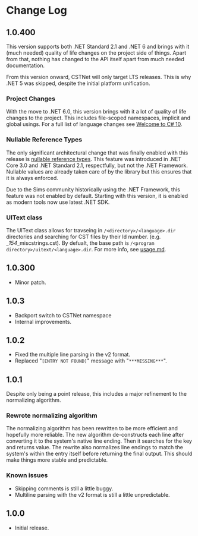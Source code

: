 # Change Log

## 1.0.400

This version supports both .NET Standard 2.1 and .NET 6 and brings with it (much needed) quality of life changes on the project side of things. Apart from that, nothing has changed to the API itself apart from much needed documentation.

From this version onward, CSTNet will only target LTS releases. This is why .NET 5 was skipped, despite the initial platform unification.

### Project Changes

With the move to .NET 6.0, this version brings with it a lot of quality of life changes to the project. This includes file-scoped namespaces, implicit and global usings. For a full list of language changes see [Welcome to C# 10](https://devblogs.microsoft.com/dotnet/welcome-to-csharp-10/).

### Nullable Reference Types

The only significant architectural change that was finally enabled with this release is [nullable reference types](https://docs.microsoft.com/en-us/dotnet/csharp/whats-new/tutorials/nullable-reference-types). This feature was introduced in .NET Core 3.0 and .NET Standard 2.1, respectfully, but not the .NET Framework. Nullable values are already taken care of by the library but this ensures that it is always enforced.

Due to the Sims community historically using the .NET Framework, this feature was not enabled by default. Starting with this version, it is enabled as modern tools now use latest .NET SDK.

### UIText class

The UIText class allows for travseing in ``/<directory>/<language>.dir`` directories and searching for CST files by their Id number. (e.g. _*154*_miscstrings.cst). By defualt, the base path is ``/<program directory>/uitext/<language>.dir``. For more info, see [usage.md](./usage.md).

## 1.0.300

- Minor patch.

## 1.0.3

- Backport switch to CSTNet namespace
- Internal improvements.

## 1.0.2

- Fixed the multiple line parsing in the v2 format.
- Replaced "``[ENTRY NOT FOUND]``" message with "``***MISSING***``".

## 1.0.1

Despite only being a point release, this includes a major refinement to the normalizing algorithm.

### Rewrote normalizing algorithm

The normalizing algorithm has been rewritten to be more efficient and hopefully more reliable. The new algorithm de-constructs each line after converting it to the system's native line ending. Then it searches for the key and returns value. The rewrite also normalizes line endings to match the system's within the entry itself before returning the final output. This should make things more stable and predictable.

### Known issues

- Skipping comments is still a little buggy.
- Multiline parsing with the v2 format is still a little unpredictable.

## 1.0.0

- Initial release.
